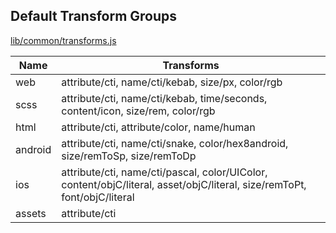## Default Transform Groups
[lib/common/transforms.js](https://github.com/amzn/style-dictionary/blob/master/lib/common/transformGroups.js)

<table>
  <thead>
   <tr>
     <th>Name</th>
     <th>Transforms</th>
    </tr>
  </thead>
  <tbody>
    <tr>
      <td>web</td>
      <td>attribute/cti, name/cti/kebab, size/px, color/rgb</td>
    </tr>
    <tr>
      <td>scss</td>
      <td>attribute/cti, name/cti/kebab, time/seconds, content/icon, size/rem, color/rgb</td>
    </tr>
    <tr>
      <td>html</td>
      <td>attribute/cti, attribute/color, name/human</td>
    </tr>
    <tr>
      <td>android</td>
      <td>attribute/cti, name/cti/snake, color/hex8android, size/remToSp, size/remToDp</td>
    </tr>
    <tr>
      <td>ios</td>
      <td>attribute/cti, name/cti/pascal, color/UIColor, content/objC/literal, asset/objC/literal, size/remToPt, font/objC/literal</td>
    </tr>
    <tr>
      <td>assets</td>
      <td>attribute/cti</td>
    </tr>
  </tbody>
</table>